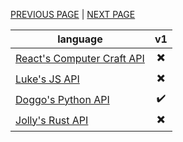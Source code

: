 [PREVIOUS PAGE](explanation.md) | [NEXT PAGE](endpoints.md)

| language                                                                                             |            v1            |
| ---------------------------------------------------------------------------------------------------- | :----------------------: |
| [React's Computer Craft API](https://github.com/Reactified/rpm/blob/main/packages/ccash-api/api.lua) | :heavy_multiplication_x: |
| [Luke's JS API](https://github.com/LukeeeeBennett/ccash-client-js)                                   | :heavy_multiplication_x: |
| [Doggo's Python API](https://github.com/FearlessDoggo21/CCashPythonClient)                           |     :heavy_check_mark:   |
| [Jolly's Rust API](https://git.stboyden.com/STBoyden/ccash-rs)                                       | :heavy_multiplication_x: |
